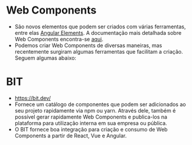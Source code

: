 # Web Components

* São novos elementos que podem ser criados com várias ferramentas, entre elas [Angular Elements](https://angular.io/guide/elements). A documentação mais detalhada sobre Web Components encontra-se [aqui](https://developer.mozilla.org/en-US/docs/Web/Web_Components). 
* Podemos criar Web Components de diversas maneiras, mas recentemente surgiram algumas ferramentas que facilitam a criação. Seguem algumas abaixo:

# BIT

* https://bit.dev/
* Fornece um catálogo de componentes que podem ser adicionados ao seu projeto rapidamente via npm ou yarn. Através dele, também é possível gerar rapidamente Web Components e publica-los na plataforma para utilização interna em sua empresa ou pública. 
* O BIT fornece boa integração para criação e consumo de Web Components a partir de React, Vue e Angular. 